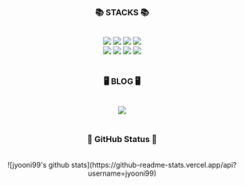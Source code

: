
<h3 align="center">📚 STACKS 📚</h3><br>

<div align="center">
  <img src="https://img.shields.io/badge/html5-E34F26?style=for-the-badge&logo=html5&logoColor=white"> 
  <img src="https://img.shields.io/badge/css-1572B6?style=for-the-badge&logo=css3&logoColor=white"> 
  <img src="https://img.shields.io/badge/javascript-F7DF1E?style=for-the-badge&logo=javascript&logoColor=black">
  <img src="https://img.shields.io/badge/react-61DAFB?style=for-the-badge&logo=react&logoColor=black"><br>
  <img src="https://img.shields.io/badge/git-F05032?style=for-the-badge&logo=git&logoColor=white">
  <img src="https://img.shields.io/badge/github-181717?style=for-the-badge&logo=github&logoColor=white">
  <img src="https://img.shields.io/badge/python-3776AB?style=for-the-badge&logo=python&logoColor=white">
  <img src="https://img.shields.io/badge/adobe-%23FF0000.svg?style=for-the-badge&logo=adobe&logoColor=white">
</div>

<br>
<h3 align="center">🖥️ BLOG 🖥️</h3><br>
<div align="center">
  <a href = 'https://goldenrod-scallop-ad5.notion.site/study-center-ef92c048eb2c4dcb9409713c1c75ba7d?pvs=4' target = "_blank">
    <img src="https://img.shields.io/badge/study center ⋆˚✿˖°-F7DF1E?style=for-the-badge&logo=notion&logoColor=black">
  </a>   
</div>

<br>
<h3 align="center">🌱 GitHub Status 🌱</h3><br>
<div align="center">
  ![jyooni99's github stats](https://github-readme-stats.vercel.app/api?username=jyooni99)  
</div>




